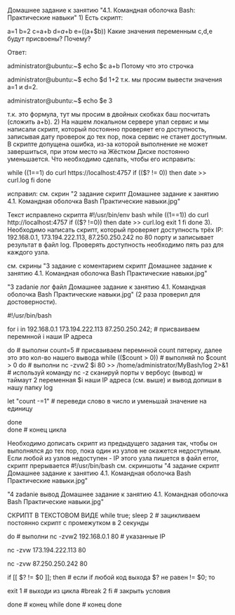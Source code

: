 Домашнее задание к занятию "4.1. Командная оболочка Bash: Практические навыки"
1)
Есть скрипт:

a=1
b=2
c=a+b
d=$a+$b
e=$(($a+$b))
Какие значения переменным c,d,e будут присвоены?
Почему?

Ответ: 

administrator@ubuntu:~$ echo $c
a+b
Потому что это строчка

administrator@ubuntu:~$ echo $d
1+2
т.к. мы просим вывести значения a=1 и d=2.

administrator@ubuntu:~$ echo $e
3

т.к. это формула, тут мы просим в двойных скобках баш посчитать (сложить a+b).
2) На нашем локальном сервере упал сервис и мы написали скрипт, который постоянно проверяет его доступность, записывая дату проверок до тех пор, пока сервис не станет доступным. В скрипте допущена ошибка, из-за которой выполнение не может завершиться, при этом место на Жёстком Диске постоянно уменьшается. Что необходимо сделать, чтобы его исправить:

while ((1==1)
do
curl https://localhost:4757
if (($? != 0))
then
date >> curl.log
fi
done

исправил: см. скрин "2 задание скрипт Домашнее задание к занятию 4.1. Командная оболочка Bash Практические навыки.jpg"
 
Текст исправлено скрипта
#!/usr/bin/env bash
while ((1==1))
do
curl http://localhost:4757
if (($? !=0))
then
date >> curl.log
exit 1
fi
done
3). Необходимо написать скрипт, который проверяет доступность трёх IP: 192.168.0.1, 173.194.222.113, 87.250.250.242 по 80 порту и записывает результат в файл log. Проверять доступность необходимо пять раз для каждого узла.

см. скрины "3 задание с коментарием скрипт Домашнее задание к занятию 4.1. Командная оболочка Bash Практические навыки.jpg"
 

"3 zadanie лог файл Домашнее задание к занятию 4.1. Командная оболочка Bash Практические навыки.jpg" (2 раза проверил для достоверности).
 

#!/usr/bin/bash

 for i in 192.168.0.1 173.194.222.113 87.250.250.242;  # присваиваем перемнной i наши IP адреса

 do                                                    # выполни
 count=5                                           # присваиваем перемнной count пятерку, далее это это кол-во нашего вывода
 while (($count > 0))                                  # выполняй по $count > 0
 do                                                    # выполни
 nc -zvw2 $i 80 >> /home/administrator/MyBash/log 2>&1 # используй команду nc -z сканируй порты v вербоус (вывод) w таймаут 2 переменная $i наши IP адреса (см. выше) и вывод допиши в нашу папку log

 let "count -=1"                                  # переведи слово в число и уменьшай значение на единицу

 done    
 done                                                  # конец цикла



Необходимо дописать скрипт из предыдущего задания так, чтобы он выполнялся до тех пор, пока один из узлов не окажется недоступным. Если любой из узлов недоступен - IP этого узла пишется в файл error, скрипт прерывается
#!/usr/bin/bash
см. скриншоты "4 задание скрипт Домашнее задание к занятию 4.1. Командная оболочка Bash Практические навыки.jpg"
 

"4 zadanie вывод Домашнее задание к занятию 4.1. Командная оболочка Bash Практические навыки.jpg"

 
СКРИПТ В ТЕКСТОВОМ ВИДЕ
while true; sleep 2 # зацикливаем постоянно скрипт с промежутком в 2 секунды

do   # выполни
nc -zvw2 192.168.0.1 80  # указанные IP   

nc -zvw 173.194.222.113 80

nc -zvw 87.250.250.242 80

if [[ $? != $0 ]]; then # если if  любой код выхода $? не равен != $0; то 

exit 1   # выходи из цикла
#break 2
fi   # закрыть условия

done    # конец while
done    # конец done
